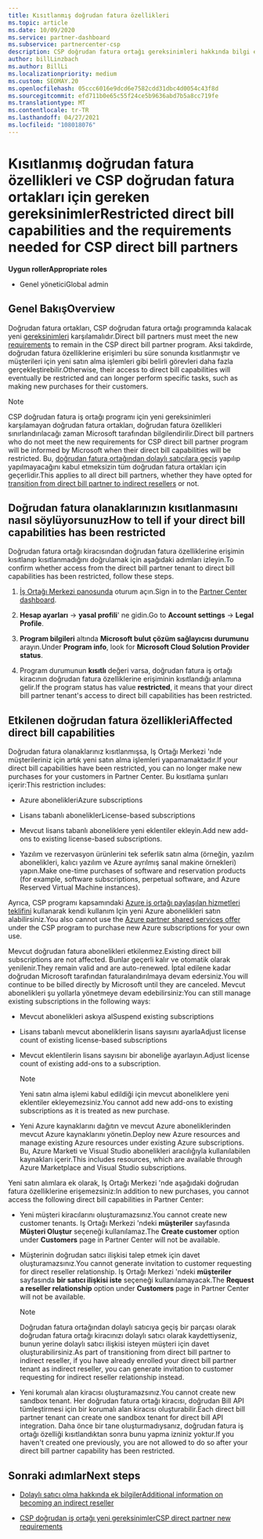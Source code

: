 ```yaml
---
title: Kısıtlanmış doğrudan fatura özellikleri
ms.topic: article
ms.date: 10/09/2020
ms.service: partner-dashboard
ms.subservice: partnercenter-csp
description: CSP doğrudan fatura ortağı gereksinimleri hakkında bilgi edinin ve yeteneklerin kısıtlanmasını önlemek için ne yapmanız gerektiğini öğrenin. Olanaklarınızın kısıtlanıp kısıtlanmayacağını öğrenin.
author: billLinzbach
ms.author: BillLi
ms.localizationpriority: medium
ms.custom: SEOMAY.20
ms.openlocfilehash: 05ccc6016e9dcd6e7582cdd31dbc4d0054c43f8d
ms.sourcegitcommit: efd711b0e65c55f24ce5b9636abd7b5a8cc719fe
ms.translationtype: MT
ms.contentlocale: tr-TR
ms.lasthandoff: 04/27/2021
ms.locfileid: "108018076"
---
```

# <a name="restricted-direct-bill-capabilities-and-the-requirements-needed-for-csp-direct-bill-partners"></a><span data-ttu-id="10223-104">Kısıtlanmış doğrudan fatura özellikleri ve CSP doğrudan fatura ortakları için gereken gereksinimler</span><span class="sxs-lookup"><span data-stu-id="10223-104">Restricted direct bill capabilities and the requirements needed for CSP direct bill partners</span></span>

<span data-ttu-id="10223-105">**Uygun roller**</span><span class="sxs-lookup"><span data-stu-id="10223-105">**Appropriate roles**</span></span>

- <span data-ttu-id="10223-106">Genel yönetici</span><span class="sxs-lookup"><span data-stu-id="10223-106">Global admin</span></span>

## <a name="overview"></a><span data-ttu-id="10223-107">Genel Bakış</span><span class="sxs-lookup"><span data-stu-id="10223-107">Overview</span></span>

<span data-ttu-id="10223-108">Doğrudan fatura ortakları, CSP doğrudan fatura ortağı programında kalacak yeni [gereksinimleri](direct-partner-new-requirements.md) karşılamalıdır.</span><span class="sxs-lookup"><span data-stu-id="10223-108">Direct bill partners must meet the new [requirements](direct-partner-new-requirements.md) to remain in the CSP direct bill partner program.</span></span> <span data-ttu-id="10223-109">Aksi takdirde, doğrudan fatura özelliklerine erişimleri bu süre sonunda kısıtlanmıştır ve müşterileri için yeni satın alma işlemleri gibi belirli görevleri daha fazla gerçekleştirebilir.</span><span class="sxs-lookup"><span data-stu-id="10223-109">Otherwise, their access to direct bill capabilities will eventually be restricted and can longer perform specific tasks, such as making new purchases for their customers.</span></span>

> [!Note]
> <span data-ttu-id="10223-110">CSP doğrudan fatura iş ortağı programı için yeni gereksinimleri karşılamayan doğrudan fatura ortakları, doğrudan fatura özellikleri sınırlandırılacağı zaman Microsoft tarafından bilgilendirilir.</span><span class="sxs-lookup"><span data-stu-id="10223-110">Direct bill partners who do not meet the new requirements for CSP direct bill partner program will be informed by Microsoft when their direct bill capabilities will be restricted.</span></span> <span data-ttu-id="10223-111">Bu, [doğrudan fatura ortağından dolaylı satıcılara geçiş](transition-direct-to-indirect.md) yapılıp yapılmayacağını kabul etmeksizin tüm doğrudan fatura ortakları için geçerlidir.</span><span class="sxs-lookup"><span data-stu-id="10223-111">This applies to all direct bill partners, whether they have opted for [transition from direct bill partner to indirect resellers](transition-direct-to-indirect.md) or not.</span></span>  

## <a name="how-to-tell-if-your-direct-bill-capabilities-has-been-restricted"></a><span data-ttu-id="10223-112">Doğrudan fatura olanaklarınızın kısıtlanmasını nasıl söylüyorsunuz</span><span class="sxs-lookup"><span data-stu-id="10223-112">How to tell if your direct bill capabilities has been restricted</span></span>

<span data-ttu-id="10223-113">Doğrudan fatura ortağı kiracısından doğrudan fatura özelliklerine erişimin kısıtlanıp kısıtlanmadığını doğrulamak için aşağıdaki adımları izleyin.</span><span class="sxs-lookup"><span data-stu-id="10223-113">To confirm whether access from the direct bill partner tenant to direct bill capabilities has been restricted, follow these steps.</span></span>

1. <span data-ttu-id="10223-114">[İş Ortağı Merkezi panosunda](https://partner.microsoft.com/dashboard) oturum açın.</span><span class="sxs-lookup"><span data-stu-id="10223-114">Sign in to the [Partner Center dashboard](https://partner.microsoft.com/dashboard).</span></span>

2. <span data-ttu-id="10223-115">**Hesap ayarları**  ->  **yasal profili**' ne gidin.</span><span class="sxs-lookup"><span data-stu-id="10223-115">Go to **Account settings** -> **Legal Profile**.</span></span>

3. <span data-ttu-id="10223-116">**Program bilgileri** altında **Microsoft bulut çözüm sağlayıcısı durumunu** arayın.</span><span class="sxs-lookup"><span data-stu-id="10223-116">Under **Program info**, look for **Microsoft Cloud Solution Provider status**.</span></span>

4. <span data-ttu-id="10223-117">Program durumunun **kısıtlı** değeri varsa, doğrudan fatura iş ortağı kiracının doğrudan fatura özelliklerine erişiminin kısıtlandığı anlamına gelir.</span><span class="sxs-lookup"><span data-stu-id="10223-117">If the program status has value **restricted**, it means that your direct bill partner tenant's access to direct bill capabilities has been restricted.</span></span>

## <a name="affected-direct-bill-capabilities"></a><span data-ttu-id="10223-118">Etkilenen doğrudan fatura özellikleri</span><span class="sxs-lookup"><span data-stu-id="10223-118">Affected direct bill capabilities</span></span>

<span data-ttu-id="10223-119">Doğrudan fatura olanaklarınız kısıtlanmışsa, Iş Ortağı Merkezi 'nde müşterileriniz için artık yeni satın alma işlemleri yapamamaktadır.</span><span class="sxs-lookup"><span data-stu-id="10223-119">If your direct bill capabilities have been restricted, you can no longer make new purchases for your customers in Partner Center.</span></span> <span data-ttu-id="10223-120">Bu kısıtlama şunları içerir:</span><span class="sxs-lookup"><span data-stu-id="10223-120">This restriction includes:</span></span>

- <span data-ttu-id="10223-121">Azure abonelikleri</span><span class="sxs-lookup"><span data-stu-id="10223-121">Azure subscriptions</span></span>

- <span data-ttu-id="10223-122">Lisans tabanlı abonelikler</span><span class="sxs-lookup"><span data-stu-id="10223-122">License-based subscriptions</span></span>

- <span data-ttu-id="10223-123">Mevcut lisans tabanlı aboneliklere yeni eklentiler ekleyin.</span><span class="sxs-lookup"><span data-stu-id="10223-123">Add new add-ons to existing license-based subscriptions.</span></span>

- <span data-ttu-id="10223-124">Yazılım ve rezervasyon ürünlerini tek seferlik satın alma (örneğin, yazılım abonelikleri, kalıcı yazılım ve Azure ayrılmış sanal makine örnekleri) yapın.</span><span class="sxs-lookup"><span data-stu-id="10223-124">Make one-time purchases of software and reservation products (for example, software subscriptions, perpetual software, and Azure Reserved Virtual Machine instances).</span></span>

<span data-ttu-id="10223-125">Ayrıca, CSP programı kapsamındaki [Azure iş ortağı paylaşılan hizmetleri teklifini](shared-services.md) kullanarak kendi kullanım Için yeni Azure abonelikleri satın alabilirsiniz.</span><span class="sxs-lookup"><span data-stu-id="10223-125">You also cannot use the [Azure partner shared services offer](shared-services.md) under the CSP program to purchase new Azure subscriptions for your own use.</span></span>

<span data-ttu-id="10223-126">Mevcut doğrudan fatura abonelikleri etkilenmez.</span><span class="sxs-lookup"><span data-stu-id="10223-126">Existing direct bill subscriptions are not affected.</span></span> <span data-ttu-id="10223-127">Bunlar geçerli kalır ve otomatik olarak yenilenir.</span><span class="sxs-lookup"><span data-stu-id="10223-127">They remain valid and are auto-renewed.</span></span> <span data-ttu-id="10223-128">İptal edilene kadar doğrudan Microsoft tarafından faturalandırılmaya devam edersiniz.</span><span class="sxs-lookup"><span data-stu-id="10223-128">You will continue to be billed directly by Microsoft until they are canceled.</span></span> <span data-ttu-id="10223-129">Mevcut abonelikleri şu yollarla yönetmeye devam edebilirsiniz:</span><span class="sxs-lookup"><span data-stu-id="10223-129">You can still manage existing subscriptions in the following ways:</span></span>

- <span data-ttu-id="10223-130">Mevcut abonelikleri askıya al</span><span class="sxs-lookup"><span data-stu-id="10223-130">Suspend existing subscriptions</span></span>

- <span data-ttu-id="10223-131">Lisans tabanlı mevcut aboneliklerin lisans sayısını ayarla</span><span class="sxs-lookup"><span data-stu-id="10223-131">Adjust license count of existing license-based subscriptions</span></span>

- <span data-ttu-id="10223-132">Mevcut eklentilerin lisans sayısını bir aboneliğe ayarlayın.</span><span class="sxs-lookup"><span data-stu-id="10223-132">Adjust license count of existing add-ons to a subscription.</span></span> 

    >[!Note]
    ><span data-ttu-id="10223-133">Yeni satın alma işlemi kabul edildiği için mevcut aboneliklere yeni eklentiler ekleyemezsiniz.</span><span class="sxs-lookup"><span data-stu-id="10223-133">You cannot add new add-ons to existing subscriptions as it is treated as new purchase.</span></span>

- <span data-ttu-id="10223-134">Yeni Azure kaynaklarını dağıtın ve mevcut Azure aboneliklerinden mevcut Azure kaynaklarını yönetin.</span><span class="sxs-lookup"><span data-stu-id="10223-134">Deploy new Azure resources and manage existing Azure resources under existing Azure subscriptions.</span></span> <span data-ttu-id="10223-135">Bu, Azure Marketi ve Visual Studio abonelikleri aracılığıyla kullanılabilen kaynakları içerir.</span><span class="sxs-lookup"><span data-stu-id="10223-135">This includes resources, which are available through Azure Marketplace and Visual Studio subscriptions.</span></span>

<span data-ttu-id="10223-136">Yeni satın alımlara ek olarak, Iş Ortağı Merkezi 'nde aşağıdaki doğrudan fatura özelliklerine erişemezsiniz:</span><span class="sxs-lookup"><span data-stu-id="10223-136">In addition to new purchases, you cannot access the following direct bill capabilities in Partner Center:</span></span>

- <span data-ttu-id="10223-137">Yeni müşteri kiracılarını oluşturamazsınız.</span><span class="sxs-lookup"><span data-stu-id="10223-137">You cannot create new customer tenants.</span></span> <span data-ttu-id="10223-138">Iş Ortağı Merkezi 'ndeki **müşteriler** sayfasında **Müşteri Oluştur** seçeneği kullanılamaz.</span><span class="sxs-lookup"><span data-stu-id="10223-138">The **Create customer** option under **Customers** page in Partner Center will not be available.</span></span>

- <span data-ttu-id="10223-139">Müşterinin doğrudan satıcı ilişkisi talep etmek için davet oluşturamazsınız.</span><span class="sxs-lookup"><span data-stu-id="10223-139">You cannot generate invitation to customer requesting for direct reseller relationship.</span></span> <span data-ttu-id="10223-140">Iş Ortağı Merkezi 'ndeki **müşteriler** sayfasında **bir satıcı ilişkisi iste** seçeneği kullanılamayacak.</span><span class="sxs-lookup"><span data-stu-id="10223-140">The **Request a reseller relationship** option under **Customers** page in Partner Center will not be available.</span></span>

    >[!NOTE]
    ><span data-ttu-id="10223-141">Doğrudan fatura ortağından dolaylı satıcıya geçiş bir parçası olarak doğrudan fatura ortağı kiracınızı dolaylı satıcı olarak kaydettiyseniz, bunun yerine dolaylı satıcı ilişkisi isteyen müşteri için davet oluşturabilirsiniz.</span><span class="sxs-lookup"><span data-stu-id="10223-141">As part of transitioning from direct bill partner to indirect reseller, if you have already enrolled your direct bill partner tenant as indirect reseller, you can generate invitation to customer requesting for indirect reseller relationship instead.</span></span>

- <span data-ttu-id="10223-142">Yeni korumalı alan kiracısı oluşturamazsınız.</span><span class="sxs-lookup"><span data-stu-id="10223-142">You cannot create new sandbox tenant.</span></span> <span data-ttu-id="10223-143">Her doğrudan fatura ortağı kiracısı, doğrudan Bill API tümleştirmesi için bir korumalı alan kiracısı oluşturabilir.</span><span class="sxs-lookup"><span data-stu-id="10223-143">Each direct bill partner tenant can create one sandbox tenant for direct bill API integration.</span></span> <span data-ttu-id="10223-144">Daha önce bir tane oluşturmadıysanız, doğrudan fatura iş ortağı özelliği kısıtlandıktan sonra bunu yapma izniniz yoktur.</span><span class="sxs-lookup"><span data-stu-id="10223-144">If you haven't created one previously, you are not allowed to do so after your direct bill partner capability has been restricted.</span></span>  

## <a name="next-steps"></a><span data-ttu-id="10223-145">Sonraki adımlar</span><span class="sxs-lookup"><span data-stu-id="10223-145">Next steps</span></span>

- [<span data-ttu-id="10223-146">Dolaylı satıcı olma hakkında ek bilgiler</span><span class="sxs-lookup"><span data-stu-id="10223-146">Additional information on becoming an indirect reseller</span></span>](https://assetsprod.microsoft.com/csp-directbill-to-indirect-transition.pdf)

- [<span data-ttu-id="10223-147">CSP doğrudan iş ortağı yeni gereksinimler</span><span class="sxs-lookup"><span data-stu-id="10223-147">CSP direct partner new requirements</span></span>](direct-partner-new-requirements.md)
